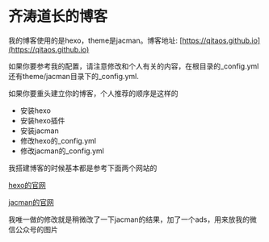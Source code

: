 # 齐涛道长的博客

我的博客使用的是hexo，theme是jacman。博客地址: [https://qitaos.github.io](https://qitaos.github.io)

如果你要参考我的配置，请注意修改和个人有关的内容，在根目录的\_config.yml还有theme/jacman目录下的\_config.yml.

如果你要重头建立你的博客，个人推荐的顺序是这样的

- 安装hexo
- 安装hexo插件
- 安装jacman
- 修改hexo的\_config.yml
- 修改jacman的\_config.yml

我搭建博客的时候基本都是参考下面两个网站的

[hexo的官网](http://hexo.io/)

[jacman的官网](https://github.com/wuchong/jacman)


我唯一做的修改就是稍微改了一下jacman的结果，加了一个ads，用来放我的微信公众号的图片
